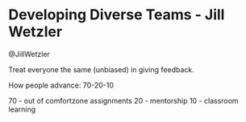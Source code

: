 # Developing Diverse Teams - Jill Wetzler
@JillWetzler

Treat everyone the same (unbiased) in giving feedback.

How people advance:
70-20-10

70 - out of comfortzone assignments
20 - mentorship
10 - classroom learning